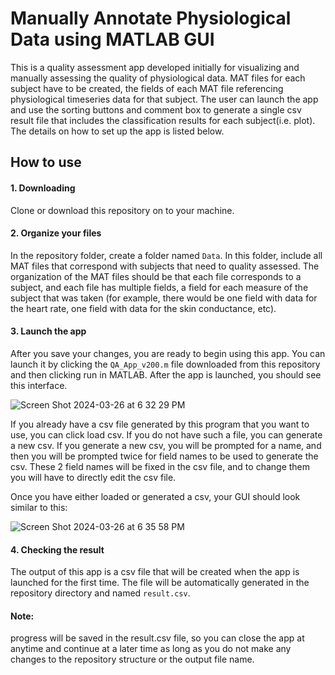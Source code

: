 # Manually Annotate Physiological Data using MATLAB GUI

This is a quality assessment app developed initially for visualizing and manually assessing the quality of physiological data. MAT files for each subject have to be created, the fields of each MAT file referencing physiological timeseries data for that subject. The user can launch the app and use the sorting buttons and comment box to generate a single csv result file that includes the classification results for each subject(i.e. plot). The details on how to set up the app is listed below. 

## How to use
#### 1. Downloading
Clone or download this repository on to your machine. 

#### 2. Organize your files
In the repository folder, create a folder named `Data`. In this folder, include all MAT files that correspond with subjects that need to quality assessed. The organization of the MAT files should be that each file corresponds to a subject, and each file has multiple fields, a field for each measure of the subject that was taken (for example, there would be one field with data for the heart rate, one field with data for the skin conductance, etc).


#### 3. Launch the app
After you save your changes, you are ready to begin using this app. You can launch it by clicking the `QA_App_v200.m` file downloaded from this repository and then clicking run in MATLAB. After the app is launched, you should see this interface.

![Screen Shot 2024-03-26 at 6 32 29 PM](https://github.com/RickReddy/physio_QA_manual/assets/40832092/e91a6893-8e2a-466b-8d49-79130f4f88df)

If you already have a csv file generated by this program that you want to use, you can click load csv. If you do not have such a file, you can generate a new csv. If you generate a new csv, you will be prompted for a name, and then you will be prompted twice for field names to be used to generate the csv. These 2 field names will be fixed in the csv file, and to change them you will have to directly edit the csv file.

Once you have either loaded or generated a csv, your GUI should look similar to this:

![Screen Shot 2024-03-26 at 6 35 58 PM](https://github.com/RickReddy/physio_QA_manual/assets/40832092/80bbc1c9-186f-4166-a049-1b50e9ec3f71)

#### 4. Checking the result
The output of this app is a csv file that will be created when the app is launched for the first time. The file will be automatically generated in the repository directory and named `result.csv`. 

#### Note: 
progress will be saved in the result.csv file, so you can close the app at anytime and continue at a later time as long as you do not make any changes to the repository structure or the output file name. 

